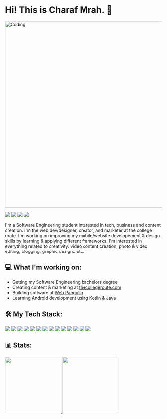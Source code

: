 # Hi! This is Charaf Mrah. 👋 


  <img alt="Coding" src="https://media.giphy.com/media/3ov9jNziFTMfzSumAw/giphy.gif?cid=ecf05e47wsktfy624vdb1d02ns6z3scvhhpduhjimyrbox3g&rid=giphy.gif&ct=g" width='600'/>


<p align="left">
<a href="https://charafmrah.com"><img src="https://img.shields.io/badge/-charafmrah.com-3423A6?style=flat&logo=Google-Chrome&logoColor=white"/></a>
<a href="https://www.linkedin.com/in/charafmrah/"><img src="https://img.shields.io/badge/-Charaf%20Mrah-0077B5?style=flat&logo=Linkedin&logoColor=white"/></a>
<a href="mailto:charaf@charafmrah.com"><img src="https://img.shields.io/badge/-charaf@charafmrah.com-D14836?style=flat&logo=Gmail&logoColor=white"/></a>
<a href="https://instagram.com/charafmrah"><img src="https://img.shields.io/badge/-@charafmrah-E4405F?style=flat&logo=Instagram&logoColor=white"/></a>
</p>


I'm a Software Engineering student interested in tech, business and content creation. I'm the web dev/designer, creator, and marketer at the college route. I'm working on improving my mobile/website developement & design skills by learning & applying different frameworks. I'm interested in everything related to creativity: video content creation, photo & video editing, blogging, graphic design...etc.

## 💻 What I'm working on:
* Getting my Software Engineering bachelors degree
* Creating content & marketing at [thecollegeroute.com](https://thecollegeroute.com)
* Building software at [Web Pangolin](https://webpangolin.com)
* Learning Android development using Kotlin & Java

## 🛠 My Tech Stack:
<p align="left">
  <a><img src="https://img.shields.io/badge/-Android-05122A?style=flat-square&logo=android"/></a>
  <a><img src="https://img.shields.io/badge/-Kotlin-05122A?style=flat-square&logo=kotlin"/></a>
  <a><img src="https://img.shields.io/badge/-java-05122A?style=flat-square&logo=java"/></a>
  <a><img src="https://img.shields.io/badge/-MySQL-05122A?style=flat-square&logo=mysql"/></a>
  <a><img src="https://img.shields.io/badge/-Dart-05122A?style=flat-square&logo=dart"/></a>
  <a><img src="https://img.shields.io/badge/-Wordpress-05122A?style=flat-square&logo=wordpress"/></a>
  <a><img src="https://img.shields.io/badge/-Python-05122A?style=flat&logo=python"/></a>
  <a><img src="https://img.shields.io/badge/-JavaScript-05122A?style=flat&logo=javascript"/></a>
  <a><img src="https://img.shields.io/badge/-Flutter-05122A?style=flat&logo=flutter"/></a>
  <a><img src="https://img.shields.io/badge/-Bootstrap-05122A?style=flat&logo=bootstrap&logoColor=563D7C"/></a>
  <a><img src="https://img.shields.io/badge/-HTML-05122A?style=flat&logo=HTML5"/></a>
  <a><img src="https://img.shields.io/badge/-Postgresql-05122A?style=flat&logo=postgresql"/></a>
  <a><img src="https://img.shields.io/badge/-CSS-05122A?style=flat&logo=CSS3&logoColor=1572B6"/></a>
  <a><img src="https://img.shields.io/badge/-Git-05122A?style=flat&logo=git"/></a>
</p>

## 📊 Stats:
<p align="left">
<a href="https://github.com/charafmrah">
  <img height="180em" src="https://github-readme-stats-eight-theta.vercel.app/api?username=charafmrah&show_icons=true&theme=algolia&include_all_commits=true&count_private=true"/>
  <img height="180em" src="https://github-readme-stats-eight-theta.vercel.app/api/top-langs/?username=charafmrah&layout=compact&langs_count=8&hide=makefile&theme=algolia"/>
</a>
</p>
